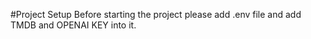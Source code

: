 #Project Setup
Before starting the project please add .env file and add TMDB and OPENAI KEY into it.
